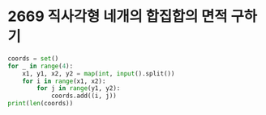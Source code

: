 # 2669 직사각형 네개의 합집합의 면적 구하기



```python
coords = set()
for _ in range(4):
    x1, y1, x2, y2 = map(int, input().split())
    for i in range(x1, x2):
        for j in range(y1, y2):
            coords.add((i, j))
print(len(coords))
```



